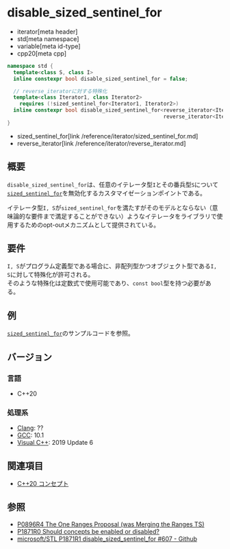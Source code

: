 # disable_sized_sentinel_for
* iterator[meta header]
* std[meta namespace]
* variable[meta id-type]
* cpp20[meta cpp]

```cpp
namespace std {
  template<class S, class I>
  inline constexpr bool disable_sized_sentinel_for = false;

  // reverse_iteratorに対する特殊化
  template<class Iterator1, class Iterator2>
    requires (!sized_sentinel_for<Iterator1, Iterator2>)
  inline constexpr bool disable_sized_sentinel_for<reverse_iterator<Iterator1>,
                                                   reverse_iterator<Iterator2>> = true;
}
```
* sized_sentinel_for[link /reference/iterator/sized_sentinel_for.md]
* reverse_iterator[link /reference/iterator/reverse_iterator.md]

## 概要

`disable_sized_sentinel_for`は、任意のイテレータ型`I`とその番兵型`S`について[`sized_sentinel_for`](sized_sentinel_for.md)を無効化するカスタマイゼーションポイントである。

イテレータ型`I, S`が`sized_sentinel_for`を満たすがそのモデルとならない（意味論的な要件まで満足することができない）ようなイテレータをライブラリで使用するためのopt-outメカニズムとして提供されている。

## 要件

`I, S`がプログラム定義型である場合に、非配列型かつオブジェクト型である`I, S`に対して特殊化が許可される。  
そのような特殊化は定数式で使用可能であり、`const bool`型を持つ必要がある。

## 例

[`sized_sentinel_for`](sized_sentinel_for.md)のサンプルコードを参照。

## バージョン
### 言語
- C++20

### 処理系
- [Clang](/implementation.md#clang): ??
- [GCC](/implementation.md#gcc): 10.1
- [Visual C++](/implementation.md#visual_cpp): 2019 Update 6

## 関連項目

- [C++20 コンセプト](/lang/cpp20/concepts.md)

## 参照

- [P0896R4 The One Ranges Proposal (was Merging the Ranges TS)](http://www.open-std.org/jtc1/sc22/wg21/docs/papers/2018/p0896r4.pdf)
- [P1871R0 Should concepts be enabled or disabled?](http://www.open-std.org/jtc1/sc22/wg21/docs/papers/2019/p1871r0.html)
- [microsoft/STL P1871R1 disable_sized_sentinel_for #607 - Github](https://github.com/microsoft/STL/pull/607/files#r392700693)

